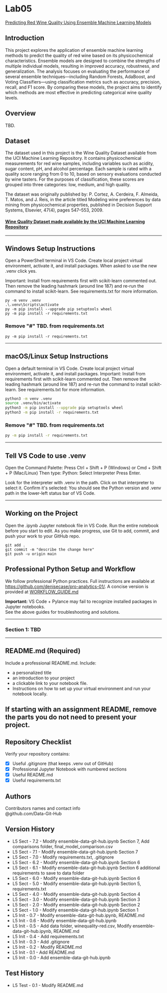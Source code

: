 # Lab05

[Predicting Red Wine Quality Using Ensemble Machine Learning Models](https://github.com/Data-Git-Hub/applied-ml-data-git-hub/blob/main/lab05/ensemble-data-git-hub.ipynb)

## Introduction
This project explores the application of ensemble machine learning methods to predict the quality of red wine based on its physicochemical characteristics. Ensemble models are designed to combine the strengths of multiple individual models, resulting in improved accuracy, robustness, and generalization. The analysis focuses on evaluating the performance of several ensemble techniques—including Random Forests, AdaBoost, and Voting Classifiers—using classification metrics such as accuracy, precision, recall, and F1 score. By comparing these models, the project aims to identify which methods are most effective in predicting categorical wine quality levels. <br>

## Overview
TBD. <br>

## Dataset 
The dataset used in this project is the Wine Quality Dataset available from the UCI Machine Learning Repository. It contains physicochemical measurements for red wine samples, including variables such as acidity, sugar content, pH, and alcohol percentage. Each sample is rated with a quality score ranging from 0 to 10, based on sensory evaluations conducted by wine tasters. For the purposes of classification, these scores are grouped into three categories: low, medium, and high quality. <br>

The dataset was originally published by: P. Cortez, A. Cerdeira, F. Almeida, T. Matos, and J. Reis, in the article titled
Modeling wine preferences by data mining from physicochemical properties,
published in Decision Support Systems, Elsevier, 47(4), pages 547–553, 2009. <br>

#### [Wine Quality Dataset made available by the UCI Machine Learning Repository](https://archive.ics.uci.edu/ml/datasets/Wine+Quality)
---

## Windows Setup Instructions

Open a PowerShell terminal in VS Code. 
Create local project virtual environment, activate it, and install packages. 
When asked to use the new .venv click yes. 

Important: Install from requirements first with scikit-learn commented out. 
Then remove the leading hashmark (around line 187) and re-run the command to install scikit-learn.
See requirements.txt for more information. 


```shell
py -m venv .venv
.\.venv\Scripts\activate
py -m pip install --upgrade pip setuptools wheel
py -m pip install -r requirements.txt
```
### Remove "#" TBD. from requirements.txt

```shell
py -m pip install -r requirements.txt
```

---

## macOS/Linux Setup Instructions

Open a default terminal in VS Code. 
Create local project virtual environment, activate it, and install packages. 
Important: Install from requirements first with scikit-learn commented out. 
Then remove the leading hashmark (around line 187) and re-run the command to install scikit-learn.
See requirements.txt for more information. 

```zsh
python3 -m venv .venv
source .venv/bin/activate
python3 -m pip install --upgrade pip setuptools wheel
python3 -m pip install -r requirements.txt
```

### Remove "#" TBD. from requirements.txt

```zsh
py -m pip install -r requirements.txt
```

---

## Tell VS Code to use .venv

Open the Command Palette: Press Ctrl + Shift + P (Windows) or Cmd + Shift + P (Mac/Linux)
Then type: Python: Select Interpreter
Press Enter.

Look for the interpreter with .venv in the path.
Click on that interpreter to select it.
Confirm it's selected: You should see the Python version and .venv path in the lower-left status bar of VS Code.

---

## Working on the Project

Open the .ipynb Jupyter notebook file in VS Code. 
Run the entire notebook before you start to edit. 
As you make progress, use Git to add, commit, and push your work to your GitHub repo.

```shell
git add .
git commit -m "describe the change here"
git push -u origin main
```

## Professional Python Setup and Workflow
We follow professional Python practices. 
Full instructions are available at <https://github.com/denisecase/pro-analytics-01/>. 
A concise version is provided at [WORKFLOW_GUIDE.md](./docs/WORKFLOW_GUIDE.md)

**Important:** VS Code + Pylance may fail to recognize installed packages in Jupyter notebooks.  
See the above guides for troubleshooting and solutions.  

---

### Section 1: TBD

---

## README.md (Required)

Include a professional README.md. Include:
- a personalized title
- an introduction to your project
- a clickable link to your notebook file.
- Instructions on how to set up your virtual environment and run your notebook locally.
   
If starting with an assignment README, remove the parts you do not need to present your project.
---

## Repository Checklist

Verify your repository contains:

- [x] Useful .gitignore (that keeps .venv out of GitHub)
- [x] Professional Jupyter Notebook with numbered sections   
- [x] Useful README.md
- [x] Useful requirements.txt

## Authors

Contributors names and contact info <br>
@github.com/Data-Git-Hub <br>

## Version History
- L5 Sect - 7.2 - Modify ensemble-data-git-hub.ipynb Section 7, Add comparisons folder, final_model_comparison.csv
- L5 Sect - 7.1 - Modify ensemble-data-git-hub.ipynb Section 7
- L5 Sect - 7.0 - Modify requirements.txt, .gitignore
- L5 Sect - 6.2 - Modify ensemble-data-git-hub.ipynb Section 6
- L5 Sect - 6.1 - Modify ensemble-data-git-hub.ipynb Section 6 additional requirements to save to data folder
- L5 Sect - 6.0 - Modify ensemble-data-git-hub.ipynb Section 6
- L5 Sect - 5.0 - Modify ensemble-data-git-hub.ipynb Section 5, requirements.txt
- L5 Sect - 4.0 - Modify ensemble-data-git-hub.ipynb Section 4
- L5 Sect - 3.0 - Modify ensemble-data-git-hub.ipynb Section 3
- L5 Sect - 2.0 - Modify ensemble-data-git-hub.ipynb Section 2
- L5 Sect - 1.0 - Modify ensemble-data-git-hub.ipynb Section 1
- L5 Init - 0.7 - Modify ensemble-data-git-hub.ipynb, README.md
- L5 Init - 0.6 - Modify ensemble-data-git-hub.ipynb
- L5 Init - 0.5 - Add data folder, winequality-red.csv, Modify ensemble-data-git-hub.ipynb, README.md
- L5 Init - 0.4 - Add requirements.txt
- L5 Init - 0.3 - Add .gitignore
- L5 Init - 0.2 - Modify README.md 
- L5 Init - 0.1 - Add README.md
- L5 Init - 0.0 - Add ensemble-data-git-hub.ipynb <br>
## Test History  
- L5 Test - 0.1 - Modify README.md <br>
